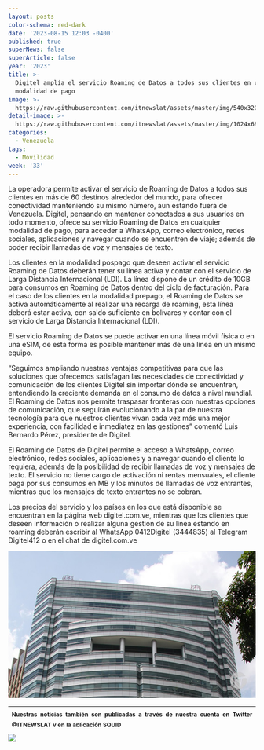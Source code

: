```yaml
---
layout: posts
color-schema: red-dark
date: '2023-08-15 12:03 -0400'
published: true
superNews: false
superArticle: false
year: '2023'
title: >-
  Digitel amplía el servicio Roaming de Datos a todos sus clientes en cualquier
  modalidad de pago
image: >-
  https://raw.githubusercontent.com/itnewslat/assets/master/img/540x320/Torre-Digitel-p.jpg
detail-image: >-
  https://raw.githubusercontent.com/itnewslat/assets/master/img/1024x680/Torre-Digitel-g.jpg
categories:
  - Venezuela
tags:
  - Movilidad
week: '33'
---
```


La operadora permite activar el servicio de Roaming de Datos a todos sus clientes en más de 60 destinos alrededor del mundo, para ofrecer conectividad manteniendo su mismo número, aun estando fuera de Venezuela.
Digitel, pensando en mantener conectados a sus usuarios en todo momento, ofrece su servicio Roaming de Datos en cualquier modalidad de pago, para acceder a WhatsApp, correo electrónico, redes sociales, aplicaciones y navegar cuando se encuentren de viaje; además de poder recibir llamadas de voz y mensajes de texto.

Los clientes en la modalidad pospago que deseen activar el servicio Roaming de Datos deberán tener su línea activa y contar con el servicio de Larga Distancia Internacional (LDI). La línea dispone de un crédito de 10GB para consumos en Roaming de Datos dentro del ciclo de facturación. Para el caso de los clientes en la modalidad prepago, el Roaming de Datos se activa automáticamente al realizar una recarga de roaming, esta línea deberá estar activa, con saldo suficiente en bolívares y contar con el servicio de Larga Distancia Internacional (LDI).  

El servicio Roaming de Datos se puede activar en una línea móvil física o en una eSIM, de esta forma es posible mantener más de una línea en un mismo equipo. 

“Seguimos ampliando nuestras ventajas competitivas para que las soluciones que ofrecemos satisfagan las necesidades de conectividad y comunicación de los clientes Digitel sin importar dónde se encuentren, entendiendo la creciente demanda en el consumo de datos a nivel mundial. El Roaming de Datos nos permite traspasar fronteras con nuestras opciones de comunicación, que seguirán evolucionando a la par de nuestra tecnología para que nuestros clientes vivan cada vez más una mejor experiencia, con facilidad e inmediatez en las gestiones” comentó Luis Bernardo Pérez, presidente de Digitel.

El Roaming de Datos de Digitel permite el acceso a WhatsApp, correo electrónico, redes sociales, aplicaciones y a navegar cuando el cliente lo requiera, además de la posibilidad de recibir llamadas de voz y mensajes de texto. El servicio no tiene cargo de activación ni rentas mensuales, el cliente paga por sus consumos en MB y los minutos de llamadas de voz entrantes, mientras que los mensajes de texto entrantes no se cobran.

Los precios del servicio y los países en los que está disponible se encuentran en la página web digitel.com.ve, mientras que los clientes que deseen información o realizar alguna gestión de su línea estando en roaming deberán escribir al WhatsApp 0412Digitel (3444835) al Telegram Digitel412 o en el chat de digitel.com.ve

![](https://raw.githubusercontent.com/itnewslat/assets/master/img/540x320/Torre-Digitel-p.jpg)

<table style="height: 42px;" width="569">
<tbody>
<tr>
<td style="text-align: justify;"><sub><strong>Nuestras noticias también son publicadas a través de nuestra cuenta en Twitter <a href="https://twitter.com/itnewslat?lang=es">@ITNEWSLAT</a> y en la aplicación <a href="https://squidapp.co/en/">SQUID</a></strong></sub></td>
</tr>
</tbody>
</table>

<img src="https://tracker.metricool.com/c3po.jpg?hash=56f88a41e39ab42c063cc51676587a04"/>
